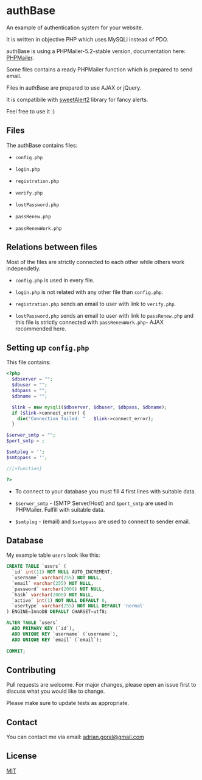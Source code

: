 # authBase
An example of authentication system for your website.

It is written in objective PHP which uses MySQLi instead of PDO.

authBase is using a PHPMailer-5.2-stable version, documentation here: [PHPMailer](https://github.com/PHPMailer/PHPMailer/tree/5.2-stable).

Some files contains a ready PHPMailer function which is prepared to send email.

Files in authBase are prepared to use AJAX or jQuery.

It is compatibile with [sweetAlert2](https://sweetalert2.github.io/) library for fancy alerts.

Feel free to use it :)

## Files

The authBase contains files:

* ```config.php```

* ```login.php```

* ```registration.php```

* ```verify.php```

* ```lostPassword.php```

* ```passRenew.php```

* ```passRenewWork.php```

## Relations between files

Most of the files are strictly connected to each other while others work independetly.

* ```config.php``` is used in every file.

* ```login.php``` is not related with any other file than ```config.php```.

* ```registration.php``` sends an email to user with link to ```verify.php```.

* ```lostPassword.php``` sends an email to user with link to ```passRenew.php``` and this file is strictly connected with ```passRenewWork.php```- AJAX recommended here.

## Setting up ```config.php```

This file contains:

```php
<?php
  $dbserver = "";
  $dbuser = "";
  $dbpass = "";
  $dbname = "";

  $link = new mysqli($dbserver, $dbuser, $dbpass, $dbname);
  if ($link->connect_error) {
    die("Connection failed: " . $link->connect_error);
  }

$serwer_smtp = "";
$port_smtp = ;

$smtplog = '';
$smtppass = '';

//[+function]

?>
```
* To connect to your database you must fill 4 first lines with suitable data.

* ```$serwer_smtp``` - (SMTP Server/Host) and ```$port_smtp``` are used in PHPMailer. Fulfill with suitable data.
* ```$smtplog``` - (email) and ```$smtppass``` are used to connect to sender email.

## Database

My example table ```users``` look like this:

```sql
CREATE TABLE `users` (
  `id` int(11) NOT NULL AUTO_INCREMENT;
  `username` varchar(255) NOT NULL,
  `email` varchar(255) NOT NULL,
  `password` varchar(2000) NOT NULL,
  `hash` varchar(2000) NOT NULL,
  `active` int(1) NOT NULL DEFAULT 0,
  `usertype` varchar(255) NOT NULL DEFAULT 'normal'
) ENGINE=InnoDB DEFAULT CHARSET=utf8;

ALTER TABLE `users`
  ADD PRIMARY KEY (`id`),
  ADD UNIQUE KEY `username` (`username`),
  ADD UNIQUE KEY `email` (`email`);
  
COMMIT;
```


## Contributing

Pull requests are welcome. For major changes, please open an issue first to discuss what you would like to change.

Please make sure to update tests as appropriate.

## Contact

You can contact me via email: 
<adrian.goral@gmail.com>

## License
[MIT](https://choosealicense.com/licenses/mit/)



